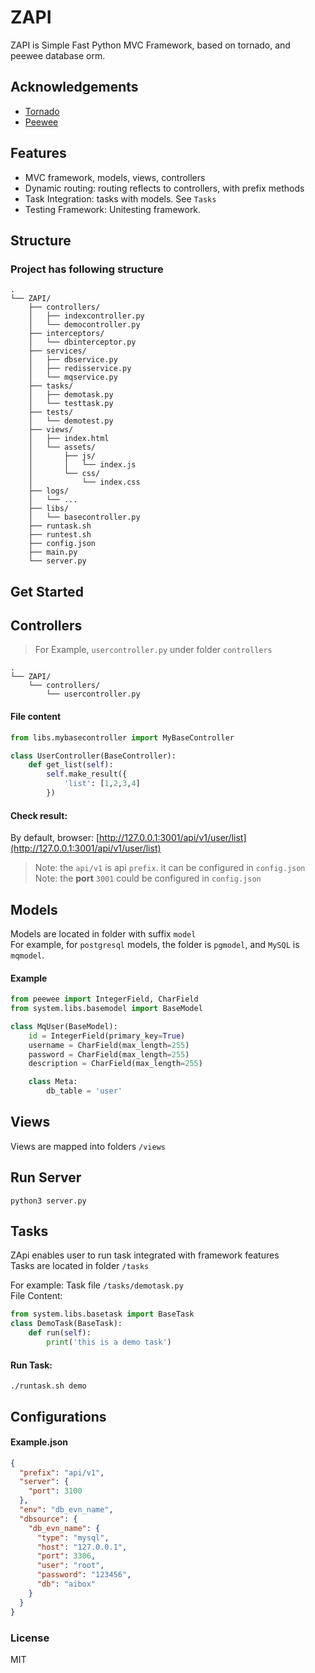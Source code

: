 
# ZAPI  
ZAPI is Simple Fast Python MVC Framework, based on tornado, and peewee database orm.


## Acknowledgements

 - [Tornado](https://www.tornadoweb.org/en/stable/)
 - [Peewee](http://docs.peewee-orm.com/en/latest/)


##  Features
- MVC framework, models, views, controllers
- Dynamic routing: routing reflects to controllers, with prefix methods
- Task Integration: tasks with models. See `Tasks`
- Testing Framework: Unitesting framework.

##  Structure

### Project has following structure 

```
.
└── ZAPI/
    ├── controllers/
    │   ├── indexcontroller.py
    │   └── democontroller.py
    ├── interceptors/
    │   └── dbinterceptor.py    
    ├── services/
    │   ├── dbservice.py
    │   ├── redisservice.py
    │   └── mqservice.py    
    ├── tasks/
    │   ├── demotask.py
    │   └── testtask.py
    ├── tests/
    │   └── demotest.py
    ├── views/
    │   ├── index.html
    │   └── assets/
    │       ├── js/
    │       │   └── index.js
    │       └── css/
    │           └── index.css
    ├── logs/
    │   └── ...
    ├── libs/
    │   └── basecontroller.py
    ├── runtask.sh
    ├── runtest.sh
    ├── config.json
    ├── main.py
    └── server.py
```
## Get Started

## Controllers
> For Example, `usercontroller.py` under folder `controllers`
```
.
└── ZAPI/
    └── controllers/
        └── usercontroller.py
```
#### File content
```python
from libs.mybasecontroller import MyBaseController

class UserController(BaseController):
    def get_list(self):
        self.make_result({
            'list': [1,2,3,4]
        })
```

#### Check result:
By default, browser: [http://127.0.0.1:3001/api/v1/user/list](http://127.0.0.1:3001/api/v1/user/list)
> Note: the `api/v1` is api `prefix`. it can be configured in `config.json`<br />
> Note: the **port** `3001` could be configured in `config.json`

## Models
Models are located in folder with suffix `model`<br>
For example, for `postgresql` models, the folder is `pgmodel`, and `MySQL` is `mqmodel`.

#### Example
```python
from peewee import IntegerField, CharField
from system.libs.basemodel import BaseModel

class MqUser(BaseModel):
    id = IntegerField(primary_key=True)
    username = CharField(max_length=255)
    password = CharField(max_length=255)
    description = CharField(max_length=255)

    class Meta:
        db_table = 'user'
```

## Views
Views are mapped into folders `/views`

## Run Server
`python3 server.py`

## Tasks
ZApi enables user to run task integrated with framework features<br />
Tasks are located in folder `/tasks`

For example:
Task file `/tasks/demotask.py`<br />
File Content:
```python
from system.libs.basetask import BaseTask
class DemoTask(BaseTask):
    def run(self):
        print('this is a demo task')
```
#### Run Task:
`./runtask.sh demo`

## Configurations

#### Example.json
```json
{
  "prefix": "api/v1",
  "server": {
    "port": 3100
  },
  "env": "db_evn_name",
  "dbsource": {
    "db_evn_name": {
      "type": "mysql",
      "host": "127.0.0.1",
      "port": 3306,
      "user": "root",
      "password": "123456",
      "db": "aibox"
    }
  }
}
```

### License
MIT